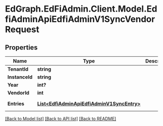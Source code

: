 # EdGraph.EdFiAdmin.Client.Model.EdfiAdminApiEdfiAdminV1SyncVendorRequest

## Properties

Name | Type | Description | Notes
------------ | ------------- | ------------- | -------------
**TenantId** | **string** |  | [optional] 
**InstanceId** | **string** |  | [optional] 
**Year** | **int?** |  | [optional] 
**VendorId** | **int** |  | [optional] 
**Entries** | [**List&lt;EdfiAdminApiEdfiAdminV1SyncEntry&gt;**](EdfiAdminApiEdfiAdminV1SyncEntry.md) |  | [optional] [readonly] 

[[Back to Model list]](../README.md#documentation-for-models) [[Back to API list]](../README.md#documentation-for-api-endpoints) [[Back to README]](../README.md)

